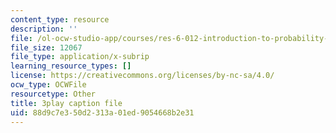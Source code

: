 ```yaml
---
content_type: resource
description: ''
file: /ol-ocw-studio-app/courses/res-6-012-introduction-to-probability-spring-2018/88d9c7e350d2313a01ed9054668b2e31_PaI-oaOBHKU.srt
file_size: 12067
file_type: application/x-subrip
learning_resource_types: []
license: https://creativecommons.org/licenses/by-nc-sa/4.0/
ocw_type: OCWFile
resourcetype: Other
title: 3play caption file
uid: 88d9c7e3-50d2-313a-01ed-9054668b2e31
---
```

